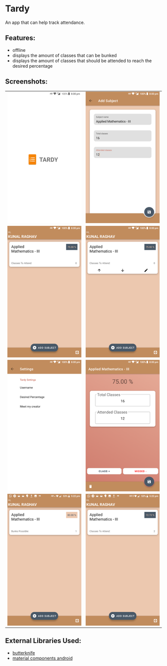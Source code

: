 # Tardy

An app that can help track attendance.

## Features:

- offline
- displays the amount of classes that can be bunked
- displays the amount of classes that should be attended to reach the desired percentage

## Screenshots:

|||
|:-:|:-:|
![](screenshots/ss_1.png) | ![](screenshots/ss_2.png) 
![](screenshots/ss_3.png) | ![](screenshots/ss_4.png)
![](screenshots/ss_5.png) | ![](screenshots/ss_6.png)
![](screenshots/ss_7.png) | ![](screenshots/ss_8.png)

## External Libraries Used:

- [butterknife](https://github.com/JakeWharton/butterknife)
- [material components android](https://github.com/material-components/material-components-android)
